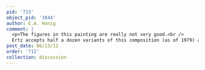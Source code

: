 ```yaml
---
pid: '713'
object_pid: '3844'
author: E.A. Honig
comment: |
  <p>The figures in this painting are really not very good.<br />
  Ertz accepts half a dozen variants of this composition (as of 1979) and there are other more clearly inferior copies/variants in the Museum Mayer-Van den Bergh, the Rijksmuseum, and a distant and more panoramic variant in the DVRK, The Hague. Clearly this was a popular composition often replicated.</p>
post_date: 06/13/12
order: '712'
collection: discussion
---
```

